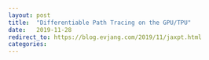 ```yaml
---
layout: post
title:  "Differentiable Path Tracing on the GPU/TPU"
date:   2019-11-28
redirect_to: https://blog.evjang.com/2019/11/jaxpt.html
categories:
---
```

	